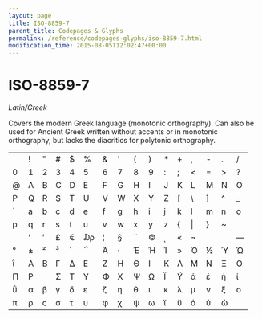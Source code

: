 ```yaml
---
layout: page
title: ISO-8859-7
parent_title: Codepages & Glyphs
permalink: /reference/codepages-glyphs/iso-8859-7.html
modification_time: 2015-08-05T12:02:47+00:00
---
```


# ISO-8859-7

<i>Latin/Greek</i>

Covers the modern Greek language (<span class="mw-redirect">monotonic orthography</span>). Can also be used for Ancient Greek written without accents or in monotonic orthography, but lacks the diacritics for <span class="mw-redirect">polytonic orthography</span>.

<table class="table"><tbody>
<tr>
<td>&nbsp;</td>
<td>!</td>
<td>"</td>
<td>#</td>
<td>$</td>
<td>%</td>
<td>&amp; 

</td>
<td>'</td>
<td>(</td>
<td>)</td>
<td>*</td>
<td>+</td>
<td>,</td>
<td>-</td>
<td>.</td>
<td>/</td>
</tr>
<tr>
<td>0</td>
<td>1</td>
<td>2</td>
<td>3</td>
<td>4</td>
<td>5</td>
<td>6</td>
<td>7</td>
<td>8</td>
<td>9</td>
<td>:</td>
<td>;</td>
<td>&lt;</td>
<td>=</td>
<td>&gt;</td>
<td>?</td>
</tr>
<tr>
<td>@</td>
<td>A</td>
<td>B</td>
<td>C</td>
<td>D</td>
<td>E</td>
<td>F</td>
<td>G</td>
<td>H</td>
<td>I</td>
<td>J</td>
<td>K</td>
<td>L</td>
<td>M</td>
<td>N</td>
<td>O</td>
</tr>
<tr>
<td>P</td>
<td>Q</td>
<td>R</td>
<td>S</td>
<td>T</td>
<td>U</td>
<td>V</td>
<td>W</td>
<td>X</td>
<td>Y</td>
<td>Z</td>
<td>[</td>
<td>\</td>
<td>]</td>
<td>^</td>
<td>_</td>
</tr>
<tr>
<td>`</td>
<td>a</td>
<td>b</td>
<td>c</td>
<td>d</td>
<td>e</td>
<td>f</td>
<td>g</td>
<td>h</td>
<td>i</td>
<td>j</td>
<td>k</td>
<td>l</td>
<td>m</td>
<td>n</td>
<td>o</td>
</tr>
<tr>
<td>p</td>
<td>q</td>
<td>r</td>
<td>s</td>
<td>t</td>
<td>u</td>
<td>v</td>
<td>w</td>
<td>x</td>
<td>y</td>
<td>z</td>
<td>{</td>
<td>|</td>
<td>}</td>
<td>~</td>
<td>&nbsp;</td>
</tr>
<tr>
<td>&nbsp;</td>
<td>‘</td>
<td>’</td>
<td>£</td>
<td>€</td>
<td>₯</td>
<td>¦</td>
<td>§</td>
<td>¨</td>
<td>©</td>
<td>ͺ</td>
<td>«</td>
<td>¬</td>
<td>&nbsp;</td>
<td>&nbsp;</td>
<td>―</td>
</tr>
<tr>
<td>°</td>
<td>±</td>
<td>²</td>
<td>³</td>
<td>΄</td>
<td>΅</td>
<td>Ά</td>
<td>·</td>
<td>Έ</td>
<td>Ή</td>
<td>Ί</td>
<td>»</td>
<td>Ό</td>
<td>½</td>
<td>Ύ</td>
<td>Ώ</td>
</tr>
<tr>
<td>ΐ</td>
<td>Α</td>
<td>Β</td>
<td>Γ</td>
<td>Δ</td>
<td>Ε</td>
<td>Ζ</td>
<td>Η</td>
<td>Θ</td>
<td>Ι</td>
<td>Κ</td>
<td>Λ</td>
<td>Μ</td>
<td>Ν</td>
<td>Ξ</td>
<td>Ο</td>
</tr>
<tr>
<td>Π</td>
<td>Ρ</td>
<td>&nbsp;</td>
<td>Σ</td>
<td>Τ</td>
<td>Υ</td>
<td>Φ</td>
<td>Χ</td>
<td>Ψ</td>
<td>Ω</td>
<td>Ϊ</td>
<td>Ϋ</td>
<td>ά</td>
<td>έ</td>
<td>ή</td>
<td>ί</td>
</tr>
<tr>
<td>ΰ</td>
<td>α</td>
<td>β</td>
<td>γ</td>
<td>δ</td>
<td>ε</td>
<td>ζ</td>
<td>η</td>
<td>θ</td>
<td>ι</td>
<td>κ</td>
<td>λ</td>
<td>μ</td>
<td>ν</td>
<td>ξ</td>
<td>ο</td>
</tr>
<tr>
<td>π</td>
<td>ρ</td>
<td>ς</td>
<td>σ</td>
<td>τ</td>
<td>υ</td>
<td>φ</td>
<td>χ</td>
<td>ψ</td>
<td>ω</td>
<td>ϊ</td>
<td>ϋ</td>
<td>ό</td>
<td>ύ</td>
<td>ώ</td>
<td>&nbsp;</td>
</tr>
</tbody></table>
